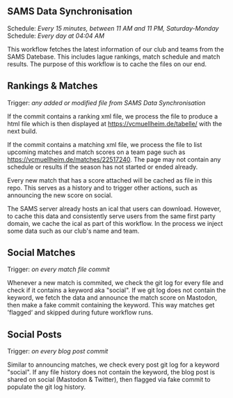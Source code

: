 ## SAMS Data Synchronisation
Schedule: *Every 15 minutes, between 11 AM and 11 PM, Saturday-Monday*
Schedule: *Every day at 04:04 AM*

This workflow fetches the latest information of our club and teams from the SAMS Datebase. This includes lague rankings, match schedule and match results.
The purpose of this workflow is to cache the files on our end. 
  
## Rankings & Matches
Trigger: *any added or modified file from SAMS Data Synchronisation*

If the commit contains a ranking xml file, we process the file to produce a html file which is then displayed at https://vcmuellheim.de/tabelle/ with the next build.

If the commit contains a matching xml file, we process the file to list upcoming matches and match scores on a team page such as https://vcmuellheim.de/matches/22517240.
The page may not contain any schedule or results if the season has not started or ended already.

Every new match that has a score attached will be cached as file in this repo. This serves as a history and to trigger other actions, such as announcing the new score on social.

The SAMS server already hosts an ical that users can download. However, to cache this data and consistently serve users from the same first party domain, we cache the ical as part of this workflow. In the process we inject some data such as our club's name and team.

## Social Matches
Trigger: *on every match file commit*

Whenever a new match is commited, we check the git log for every file and check if it contains a keyword aka "social". If we git log does not contain the keyword, we fetch the data and announce the match score on Mastodon, then make a fake commit containing the keyword. This way matches get 'flagged‘ and skipped during future workflow runs. 

## Social Posts
Trigger: *on every blog post commit*

Similar to announcing matches, we check every post git log for a keyword "social". If any file history does not contain the keyword, the blog post is shared on social (Mastodon & Twitter), then flagged via fake commit to populate the git log history.